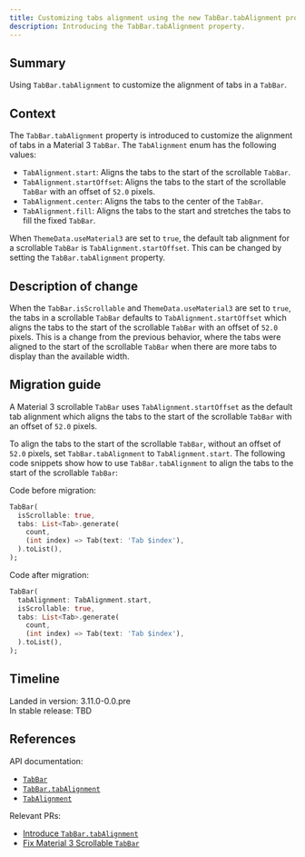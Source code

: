 ```yaml
---
title: Customizing tabs alignment using the new TabBar.tabAlignment property
description: Introducing the TabBar.tabAlignment property.
---
```


## Summary

Using `TabBar.tabAlignment` to customize the alignment of tabs in a `TabBar`.

## Context

The `TabBar.tabAlignment` property is introduced to customize the alignment of tabs in a Material 3 `TabBar`. The `TabAlignment` enum has the following values:

* `TabAlignment.start`: Aligns the tabs to the start of the scrollable `TabBar`.
* `TabAlignment.startOffset`: Aligns the tabs to the start of the scrollable `TabBar` with an offset of `52.0` pixels.
* `TabAlignment.center`: Aligns the tabs to the center of the `TabBar`.
* `TabAlignment.fill`: Aligns the tabs to the start and stretches the tabs to fill the fixed `TabBar`.

When `ThemeData.useMaterial3` are set to `true`, the default tab alignment for a scrollable `TabBar` is `TabAlignment.startOffset`. This can be changed by setting the `TabBar.tabAlignment` property.

## Description of change

When the `TabBar.isScrollable` and `ThemeData.useMaterial3` are set to `true`, the tabs in a scrollable `TabBar` defaults to `TabAlignment.startOffset` which aligns the tabs to the start of the scrollable `TabBar` with an offset of `52.0` pixels. This is a change from the previous behavior, where the tabs were aligned to the start of the scrollable `TabBar` when there are more tabs to display than the available width.

## Migration guide

A Material 3 scrollable `TabBar` uses `TabAlignment.startOffset` as the default tab alignment which aligns the tabs to the start of the scrollable `TabBar` with an offset of `52.0` pixels.

To align the tabs to the start of the scrollable `TabBar`, without an offset of `52.0` pixels, set `TabBar.tabAlignment` to `TabAlignment.start`.
The following code snippets show how to use `TabBar.tabAlignment` to align the tabs to the start of the scrollable `TabBar`:

Code before migration:

```dart
TabBar(
  isScrollable: true,
  tabs: List<Tab>.generate(
    count,
    (int index) => Tab(text: 'Tab $index'),
  ).toList(),
);
```

Code after migration:

```dart
TabBar(
  tabAlignment: TabAlignment.start,
  isScrollable: true,
  tabs: List<Tab>.generate(
    count,
    (int index) => Tab(text: 'Tab $index'),
  ).toList(),
);
```

## Timeline

Landed in version: 3.11.0-0.0.pre<br>
In stable release: TBD

## References

API documentation:

* [`TabBar`][]
* [`TabBar.tabAlignment`][]
* [`TabAlignment`][]

Relevant PRs:

* [Introduce `TabBar.tabAlignment`][]
* [Fix Material 3 Scrollable `TabBar`][]

[`TabBar`]: {{site.api}}/flutter/material/TabBar-class.html
[`TabBar.tabAlignment`]: {{site.api}}/flutter/material/TabBar/tabAlignment.html
[`TabAlignment`]: {{site.api}}/flutter/material/TabAlignment.html

[Introduce `TabBar.tabAlignment`]: {{site.repo.flutter}}/pull/125036
[Fix Material 3 Scrollable `TabBar`]: {{site.repo.flutter}}/pull/125974
